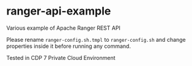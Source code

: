 # ranger-api-example
Various example of Apache Ranger REST API

Please rename `ranger-config.sh.tmpl` to `ranger-config.sh` and change properties inside it before running any command.

Tested in CDP 7 Private Cloud Environment
